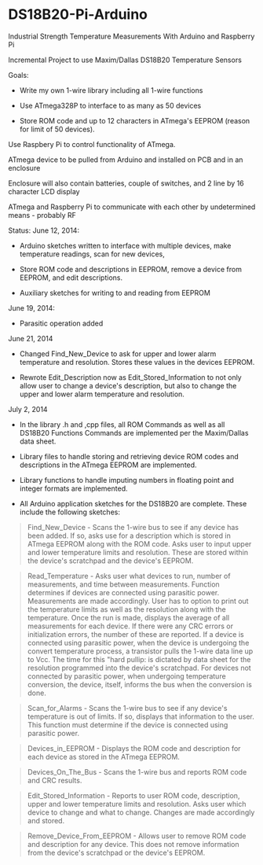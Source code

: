 DS18B20-Pi-Arduino
==================

Industrial Strength Temperature Measurements With Arduino and Raspberry Pi

Incremental Project to use Maxim/Dallas DS18B20 Temperature Sensors

Goals:
*  Write my own 1-wire library including all 1-wire functions

*  Use ATmega328P to interface to as many as 50 devices

*  Store ROM code and up to 12 characters in ATmega's EEPROM (reason for limit of 50 devices).

Use Raspbery Pi to control functionality of ATmega.

ATmega device to be pulled from Arduino and installed on PCB and in an enclosure

Enclosure will also contain batteries, couple of switches, and 2 line by 16 character LCD display

ATmega and Raspberry Pi to communicate with each other by undetermined means - probably RF

Status:
June 12, 2014:
*  Arduino sketches written to interface with multiple devices, make temperature readings, scan for new devices,

*  Store ROM code and descriptions in EEPROM, remove a device from EEPROM, and edit descriptions.

*  Auxiliary sketches for writing to and reading from EEPROM

June 19, 2014:
*  Parasitic operation added

June 21, 2014
*  Changed Find_New_Device to ask for upper and lower alarm temperature and resolution.  Stores these values  in the devices EEPROM.

*  Rewrote Edit_Description now as Edit_Stored_Information to not only allow user to change a device's  description, but also to change the upper and lower alarm temperature and resolution.

July 2, 2014
*  In the library .h and ,cpp files, all ROM Commands as well as all DS18B20 Functions Commands are implemented per the Maxim/Dallas data sheet.

*  Library files to handle storing and retrieving device ROM codes and descriptions in the ATmega EEPROM are implemented.

*  Library functions to handle imputing numbers in floating point and integer formats are implemented.

*  All Arduino application sketches for the DS18B20 are complete.  These include the following sketches:

>  Find_New_Device - Scans the 1-wire bus to see if any device has been added.  If so, asks use for a description which is stored in ATmega EEPROM along with the ROM code.  Asks user to input upper and lower temperature limits and resolution.  These are stored within the device's scratchpad and the device's EEPROM.

>  Read_Temperature - Asks user what devices to run, number of measurements, and time between measurements.  Function determines if devices are connected using parasitic power.  Measurements are made accordingly. User has to option to print out the temperature limits as well as the resolution along with the temperature.  Once the run is made, displays the average of all measurements for each device.  If there were any CRC errors or initialization errors, the number of these are reported.  If a device is connected using parasitic power, when the device is undergoing the convert temperature process, a transistor pulls the 1-wire data line up to Vcc.  The time for this "hard pullip: is dictated by data sheet for the resolution programmed into the device's scratchpad. For devices not connected by parasitic power, when undergoing temperature conversion, the device, itself, informs the bus when the conversion is done.

>  Scan_for_Alarms - Scans the 1-wire bus to see if any device's temperature is out of limits.  If so, displays that information to the user.  This function must determine if the device is connected using parasitic power.

>  Devices_in_EEPROM - Displays the ROM code and description for each device as stored in the ATmega EEPROM.

>  Devices_On_The_Bus - Scans the 1-wire bus and reports ROM code and CRC results.

>  Edit_Stored_Information - Reports to user ROM code, description, upper and lower temperature limits and resolution.  Asks user which device to change and what to change.  Changes are made accordingly and stored.

>  Remove_Device_From_EEPROM - Allows user to remove ROM code and description for any device.  This does not remove information from the device's scratchpad or the device's EEPROM.

